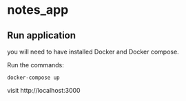# notes_app

## Run application

you will need to have installed Docker and Docker compose.

Run the commands:

```
docker-compose up
```

visit http://localhost:3000

